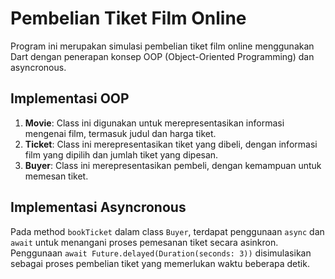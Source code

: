 # Pembelian Tiket Film Online

Program ini merupakan simulasi pembelian tiket film online menggunakan Dart dengan penerapan konsep OOP (Object-Oriented Programming) dan asyncronous.

## Implementasi OOP
1. **Movie**: Class ini digunakan untuk merepresentasikan informasi mengenai film, termasuk judul dan harga tiket.
2. **Ticket**: Class ini merepresentasikan tiket yang dibeli, dengan informasi film yang dipilih dan jumlah tiket yang dipesan.
3. **Buyer**: Class ini merepresentasikan pembeli, dengan kemampuan untuk memesan tiket.

## Implementasi Asyncronous
Pada method `bookTicket` dalam class `Buyer`, terdapat penggunaan `async` dan `await` untuk menangani proses pemesanan tiket secara asinkron. Penggunaan `await Future.delayed(Duration(seconds: 3))` disimulasikan sebagai proses pembelian tiket yang memerlukan waktu beberapa detik.
